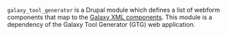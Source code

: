 `galaxy_tool_generator` is a Drupal module which defines a list of webform components that map to the [Galaxy XML
components](https://docs.galaxyproject.org/en/release_18.09/dev/schema.html). This module is a dependency of the Galaxy 
Tool Generator (GTG) web application.

